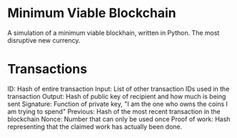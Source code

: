 # Minimum Viable Blockchain
A simulation of a minimum viable blockhain, written in Python. 
The most disruptive new currency.

# Transactions
ID: Hash of entire transaction
Input: List of other transaction IDs used in the transaction
Output: Hash of public key of recipient and how much is being sent
Signature: Function of private key, "I am the one who owns the coins I am trying to spend"
Previous: Hash of the most recent transaction in the blockchain
Nonce: Number  that can only be used once
Proof of work: Hash representing that the claimed work has actually been done.
